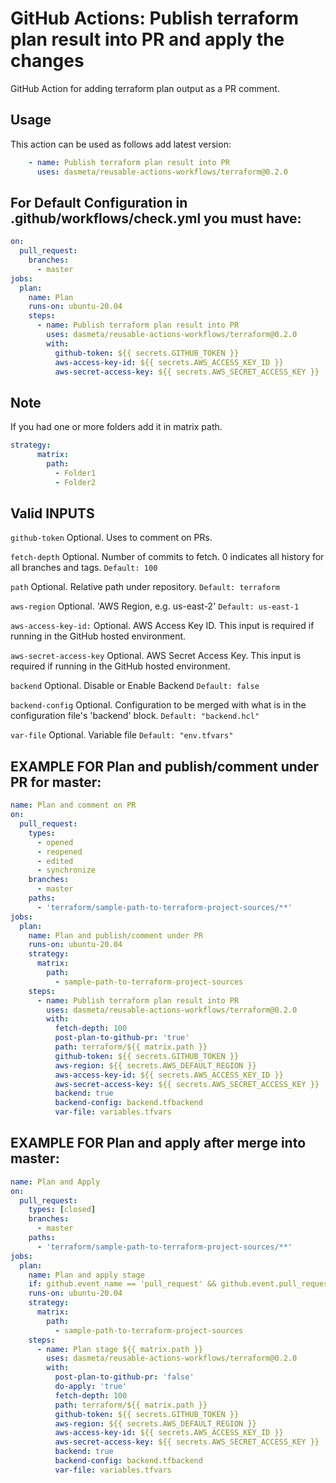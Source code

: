 # GitHub Actions: Publish terraform plan result into PR and apply the changes
GitHub Action for adding terraform plan output as a PR comment.

## Usage

This action can be used as follows add latest version:

```yaml
    - name: Publish terraform plan result into PR
      uses: dasmeta/reusable-actions-workflows/terraform@0.2.0
```

## For Default Configuration in .github/workflows/check.yml you must have:
```yaml
on:
  pull_request:
    branches:
      - master
jobs:  
  plan:
    name: Plan
    runs-on: ubuntu-20.04
    steps:
      - name: Publish terraform plan result into PR
        uses: dasmeta/reusable-actions-workflows/terraform@0.2.0
        with:
          github-token: ${{ secrets.GITHUB_TOKEN }}
          aws-access-key-id: ${{ secrets.AWS_ACCESS_KEY_ID }}
          aws-secret-access-key: ${{ secrets.AWS_SECRET_ACCESS_KEY }}
```

## Note

If you had one or more folders add it in matrix path.

```yaml
strategy:
      matrix:
        path: 
          - Folder1
          - Folder2
```

## Valid INPUTS

`github-token`
Optional. Uses to comment on PRs.

`fetch-depth`
Optional. Number of commits to fetch. 0 indicates all history for all branches and tags.
`Default: 100`

`path`
Optional. Relative path under repository.
`Default: terraform `

`aws-region`
Optional. 'AWS Region, e.g. us-east-2'
`Default: us-east-1`

`aws-access-key-id:` 
Optional. AWS Access Key ID. This input is required if running in the GitHub hosted environment.

`aws-secret-access-key`
Optional. AWS Secret Access Key. This input is required if running in the GitHub hosted environment.

`backend`
Optional. Disable or Enable Backend
`Default: false`

`backend-config`
Optional. Configuration to be merged with what is in the configuration file's 'backend' block.
`Default: "backend.hcl"`

`var-file`
Optional. Variable file
`Default: "env.tfvars"`


## EXAMPLE FOR Plan and publish/comment under PR for master:

```yaml
name: Plan and comment on PR
on:
  pull_request:
    types:
      - opened
      - reopened
      - edited
      - synchronize
    branches:
      - master
    paths:
      - 'terraform/sample-path-to-terraform-project-sources/**'
jobs:  
  plan:
    name: Plan and publish/comment under PR
    runs-on: ubuntu-20.04
    strategy:
      matrix:
        path:
          - sample-path-to-terraform-project-sources
    steps:
      - name: Publish terraform plan result into PR
        uses: dasmeta/reusable-actions-workflows/terraform@0.2.0
        with:
          fetch-depth: 100
          post-plan-to-github-pr: 'true'
          path: terraform/${{ matrix.path }}
          github-token: ${{ secrets.GITHUB_TOKEN }}
          aws-region: ${{ secrets.AWS_DEFAULT_REGION }}
          aws-access-key-id: ${{ secrets.AWS_ACCESS_KEY_ID }}
          aws-secret-access-key: ${{ secrets.AWS_SECRET_ACCESS_KEY }}
          backend: true
          backend-config: backend.tfbackend 
          var-file: variables.tfvars
```

## EXAMPLE FOR Plan and apply after merge into master:

```yaml
name: Plan and Apply
on:
  pull_request:
    types: [closed]
    branches:
      - master
    paths:
      - 'terraform/sample-path-to-terraform-project-sources/**'
jobs:
  plan:
    name: Plan and apply stage
    if: github.event_name == 'pull_request' && github.event.pull_request.merged == true
    runs-on: ubuntu-20.04
    strategy:
      matrix:
        path:
          - sample-path-to-terraform-project-sources
    steps:
      - name: Plan stage ${{ matrix.path }}
        uses: dasmeta/reusable-actions-workflows/terraform@0.2.0
        with:
          post-plan-to-github-pr: 'false'
          do-apply: 'true'
          fetch-depth: 100
          path: terraform/${{ matrix.path }}
          github-token: ${{ secrets.GITHUB_TOKEN }}
          aws-region: ${{ secrets.AWS_DEFAULT_REGION }}
          aws-access-key-id: ${{ secrets.AWS_ACCESS_KEY_ID }}
          aws-secret-access-key: ${{ secrets.AWS_SECRET_ACCESS_KEY }}
          backend: true
          backend-config: backend.tfbackend
          var-file: variables.tfvars

```

